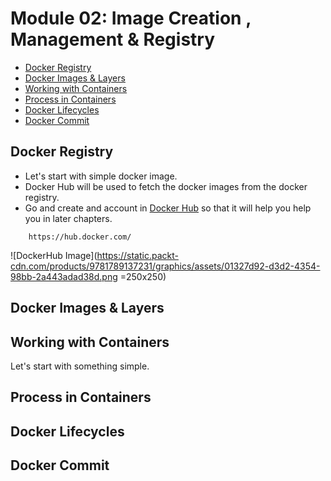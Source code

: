 # Module 02: Image Creation , Management & Registry
* [Docker Registry]()
* [Docker Images & Layers]()
* [Working with Containers]()
* [Process in Containers]()
* [Docker Lifecycles]()
* [Docker Commit]()

## Docker Registry
* Let's start with simple docker image.
* Docker Hub will be used to fetch the docker images from the docker registry.
* Go and create and account in [Docker Hub](https://hub.docker.com/) so that it will help you help you in later chapters.

```
    https://hub.docker.com/
```
![DockerHub Image](https://static.packt-cdn.com/products/9781789137231/graphics/assets/01327d92-d3d2-4354-98bb-2a443adad38d.png =250x250)
## Docker Images & Layers

## Working with Containers
Let's start with something simple.

## Process in Containers

## Docker Lifecycles


## Docker Commit

